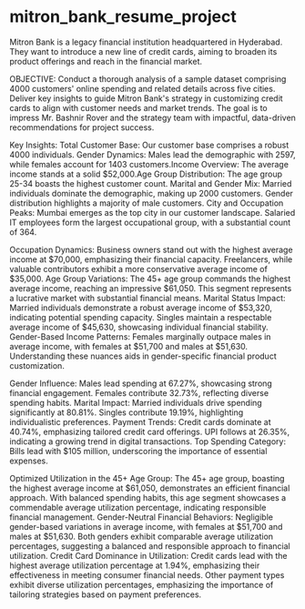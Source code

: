 # mitron_bank_resume_project


Mitron Bank is a legacy financial institution headquartered in Hyderabad. They want to introduce a new line of credit cards, aiming to broaden its product offerings and reach in the financial market.

OBJECTIVE: Conduct a thorough analysis of a sample dataset comprising 4000 customers' online spending and related details across five cities. Deliver key insights to guide Mitron Bank's strategy in customizing credit cards to align with customer needs and market trends. The goal is to impress Mr. Bashnir Rover and the strategy team with impactful, data-driven recommendations for project success.

Key Insights: Total Customer Base: Our customer base comprises a robust 4000 individuals. Gender Dynamics: Males lead the demographic with 2597, while females account for 1403 customers.Income Overview: The average income stands at a solid $52,000.Age Group Distribution: The age group 25-34 boasts the highest customer count. Marital and Gender Mix: Married individuals dominate the demographic, making up 2000 customers. Gender distribution highlights a majority of male customers. City and Occupation Peaks: Mumbai emerges as the top city in our customer landscape. Salaried IT employees form the largest occupational group, with a substantial count of 364.

Occupation Dynamics:
Business owners stand out with the highest average income at $70,000, emphasizing their financial capacity.
Freelancers, while valuable contributors exhibit a more conservative average income of $35,000.
Age Group Variations:
The 45+ age group commands the highest average income, reaching an impressive $61,050. This segment represents a lucrative market with substantial financial means.
Marital Status Impact:
Married individuals demonstrate a robust average income of $53,320, indicating potential spending capacity.
Singles maintain a respectable average income of $45,630, showcasing individual financial stability.
Gender-Based Income Patterns:
Females marginally outpace males in average income, with females at $51,700 and males at $51,630. Understanding these nuances aids in gender-specific financial product customization.

Gender Influence:
Males lead spending at 67.27%, showcasing strong financial engagement.
Females contribute 32.73%, reflecting diverse spending habits.
Marital Impact:
Married individuals drive spending significantly at 80.81%.
Singles contribute 19.19%, highlighting individualistic preferences.
Payment Trends:
Credit cards dominate at 40.74%, emphasizing tailored credit card offerings.
UPI follows at 26.35%, indicating a growing trend in digital transactions.
Top Spending Category:
Bills lead with $105 million, underscoring the importance of essential expenses.

Optimized Utilization in the 45+ Age Group:
The 45+ age group, boasting the highest average income at $61,050, demonstrates an efficient financial approach.
With balanced spending habits, this age segment showcases a commendable average utilization percentage, indicating responsible financial management.
Gender-Neutral Financial Behaviors:
Negligible gender-based variations in average income, with females at $51,700 and males at $51,630.
Both genders exhibit comparable average utilization percentages, suggesting a balanced and responsible approach to financial utilization.
Credit Card Dominance in Utilization:
Credit cards lead with the highest average utilization percentage at 1.94%, emphasizing their effectiveness in meeting consumer financial needs.
Other payment types exhibit diverse utilization percentages, emphasizing the importance of tailoring strategies based on payment preferences.